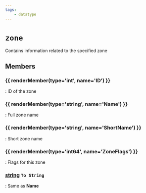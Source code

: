 ```yaml
---
tags:
    - datatype
---
```

# `zone`

<!--dt-desc-start-->
Contains information related to the specified zone
<!--dt-desc-end-->
## Members
<!--dt-members-start-->
### {{ renderMember(type='int', name='ID') }}

:   ID of the zone

### {{ renderMember(type='string', name='Name') }}

:   Full zone name

### {{ renderMember(type='string', name='ShortName') }}

:   Short zone name

### {{ renderMember(type='int64', name='ZoneFlags') }}

:   Flags for this zone

### [string][string] `To String`

:   Same as **Name**

<!--dt-members-end-->
<!--dt-linkrefs-start-->
[int]: datatype-int.md
[string]: datatype-string.md
[int64]: datatype-int64.md
<!--dt-linkrefs-end-->
